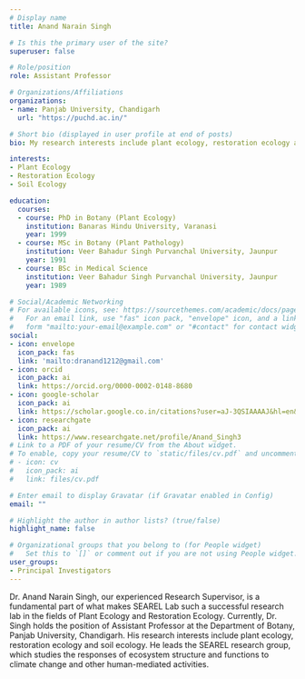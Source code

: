 ```yaml
---
# Display name
title: Anand Narain Singh

# Is this the primary user of the site?
superuser: false

# Role/position
role: Assistant Professor

# Organizations/Affiliations
organizations:
- name: Panjab University, Chandigarh
  url: "https://puchd.ac.in/"

# Short bio (displayed in user profile at end of posts)
bio: My research interests include plant ecology, restoration ecology and soil ecology.

interests:
- Plant Ecology
- Restoration Ecology
- Soil Ecology

education:
  courses:
  - course: PhD in Botany (Plant Ecology)
    institution: Banaras Hindu University, Varanasi
    year: 1999
  - course: MSc in Botany (Plant Pathology)
    institution: Veer Bahadur Singh Purvanchal University, Jaunpur
    year: 1991
  - course: BSc in Medical Science
    institution: Veer Bahadur Singh Purvanchal University, Jaunpur
    year: 1989

# Social/Academic Networking
# For available icons, see: https://sourcethemes.com/academic/docs/page-builder/#icons
#   For an email link, use "fas" icon pack, "envelope" icon, and a link in the
#   form "mailto:your-email@example.com" or "#contact" for contact widget.
social:
- icon: envelope
  icon_pack: fas
  link: 'mailto:dranand1212@gmail.com'
- icon: orcid
  icon_pack: ai
  link: https://orcid.org/0000-0002-0148-8680
- icon: google-scholar
  icon_pack: ai
  link: https://scholar.google.co.in/citations?user=aJ-3QSIAAAAJ&hl=en&oi=ao
- icon: researchgate
  icon_pack: ai
  link: https://www.researchgate.net/profile/Anand_Singh3
# Link to a PDF of your resume/CV from the About widget.
# To enable, copy your resume/CV to `static/files/cv.pdf` and uncomment the lines below.
# - icon: cv
#   icon_pack: ai
#   link: files/cv.pdf

# Enter email to display Gravatar (if Gravatar enabled in Config)
email: ""

# Highlight the author in author lists? (true/false)
highlight_name: false

# Organizational groups that you belong to (for People widget)
#   Set this to `[]` or comment out if you are not using People widget.
user_groups:
- Principal Investigators
---
```


Dr. Anand Narain Singh, our experienced Research Supervisor, is a fundamental part of what makes SEAREL Lab such a successful research lab in the fields of Plant Ecology and Restoration Ecology. Currently, Dr. Singh holds the position of Assistant Professor at the Department of Botany, Panjab University, Chandigarh. His research interests include plant ecology, restoration ecology and soil ecology. He leads the SEAREL research group, which studies the responses of ecosystem structure and functions to climate change and other human-mediated activities.
